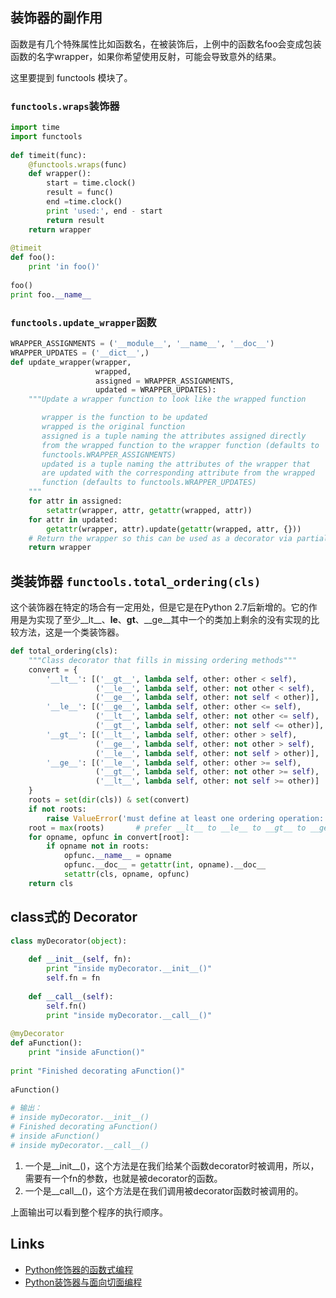 ## 装饰器的副作用

函数是有几个特殊属性比如函数名，在被装饰后，上例中的函数名foo会变成包装函数的名字wrapper，如果你希望使用反射，可能会导致意外的结果。

这里要提到 functools 模块了。

### `functools.wraps`装饰器

```Python
import time
import functools
 
def timeit(func):
    @functools.wraps(func)
    def wrapper():
        start = time.clock()
        result = func()
        end =time.clock()
        print 'used:', end - start
        return result
    return wrapper
 
@timeit
def foo():
    print 'in foo()'
 
foo()
print foo.__name__
```

### `functools.update_wrapper`函数

```Python
WRAPPER_ASSIGNMENTS = ('__module__', '__name__', '__doc__')
WRAPPER_UPDATES = ('__dict__',)
def update_wrapper(wrapper,
                   wrapped,
                   assigned = WRAPPER_ASSIGNMENTS,
                   updated = WRAPPER_UPDATES):
    """Update a wrapper function to look like the wrapped function

       wrapper is the function to be updated
       wrapped is the original function
       assigned is a tuple naming the attributes assigned directly
       from the wrapped function to the wrapper function (defaults to
       functools.WRAPPER_ASSIGNMENTS)
       updated is a tuple naming the attributes of the wrapper that
       are updated with the corresponding attribute from the wrapped
       function (defaults to functools.WRAPPER_UPDATES)
    """
    for attr in assigned:
        setattr(wrapper, attr, getattr(wrapped, attr))
    for attr in updated:
        getattr(wrapper, attr).update(getattr(wrapped, attr, {}))
    # Return the wrapper so this can be used as a decorator via partial()
    return wrapper
```

## 类装饰器 `functools.total_ordering(cls)`

这个装饰器在特定的场合有一定用处，但是它是在Python 2.7后新增的。它的作用是为实现了至少__lt__、__le__、__gt__、__ge__其中一个的类加上剩余的没有实现的比较方法，这是一个类装饰器。

```Python
def total_ordering(cls):
    """Class decorator that fills in missing ordering methods"""
    convert = {
        '__lt__': [('__gt__', lambda self, other: other < self),
                   ('__le__', lambda self, other: not other < self),
                   ('__ge__', lambda self, other: not self < other)],
        '__le__': [('__ge__', lambda self, other: other <= self),
                   ('__lt__', lambda self, other: not other <= self),
                   ('__gt__', lambda self, other: not self <= other)],
        '__gt__': [('__lt__', lambda self, other: other > self),
                   ('__ge__', lambda self, other: not other > self),
                   ('__le__', lambda self, other: not self > other)],
        '__ge__': [('__le__', lambda self, other: other >= self),
                   ('__gt__', lambda self, other: not other >= self),
                   ('__lt__', lambda self, other: not self >= other)]
    }
    roots = set(dir(cls)) & set(convert)
    if not roots:
        raise ValueError('must define at least one ordering operation: < > <= >=')
    root = max(roots)       # prefer __lt__ to __le__ to __gt__ to __ge__
    for opname, opfunc in convert[root]:
        if opname not in roots:
            opfunc.__name__ = opname
            opfunc.__doc__ = getattr(int, opname).__doc__
            setattr(cls, opname, opfunc)
    return cls
```

## class式的 Decorator

```Python
class myDecorator(object):
 
    def __init__(self, fn):
        print "inside myDecorator.__init__()"
        self.fn = fn
 
    def __call__(self):
        self.fn()
        print "inside myDecorator.__call__()"
 
@myDecorator
def aFunction():
    print "inside aFunction()"
 
print "Finished decorating aFunction()"
 
aFunction()
 
# 输出：
# inside myDecorator.__init__()
# Finished decorating aFunction()
# inside aFunction()
# inside myDecorator.__call__()
```

1. 一个是__init__()，这个方法是在我们给某个函数decorator时被调用，所以，需要有一个fn的参数，也就是被decorator的函数。
2. 一个是__call__()，这个方法是在我们调用被decorator函数时被调用的。

上面输出可以看到整个程序的执行顺序。

## Links

- [Python修饰器的函数式编程](http://coolshell.cn/articles/11265.html)
- [Python装饰器与面向切面编程](http://www.cnblogs.com/huxi/archive/2011/03/01/1967600.html)
